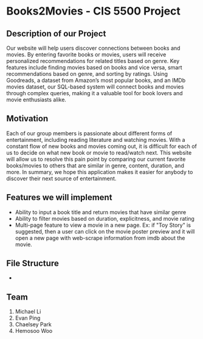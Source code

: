# Books2Movies - CIS 5500 Project

## Description of our Project
Our website will help users discover connections between books and movies. By entering favorite books or movies, users will receive personalized recommendations for related titles based on genre. Key features include finding movies based on books and vice versa, smart recommendations based on genre, and sorting by ratings. Using Goodreads, a dataset from Amazon’s most popular books, and an IMDb movies dataset, our SQL-based system will connect books and movies through complex queries, making it a valuable tool for book lovers and movie enthusiasts alike.

## Motivation
Each of our group members is passionate about different forms of entertainment, including reading literature and watching movies. With a constant flow of new books and movies coming out, it is difficult for each of us to decide on what new book or movie to read/watch next. This website will allow us to resolve this pain point by comparing our current favorite books/movies to others that are similar in genre, content, duration, and more. In summary, we hope this application makes it easier for anybody to discover their next source of entertainment.

## Features we will implement
- Ability to input a book title and return movies that have similar genre
- Ability to filter movies based on duration, explicitness, and movie rating
- Multi-page feature to view a movie in a new page. Ex: if "Toy Story" is suggested, then a user can click on the movie poster preview and it will open a new page with web-scrape information from imdb about the movie.

## File Structure
- 

## Team
1) Michael Li
2) Evan Ping
3) Chaelsey Park
4) Hemosoo Woo
